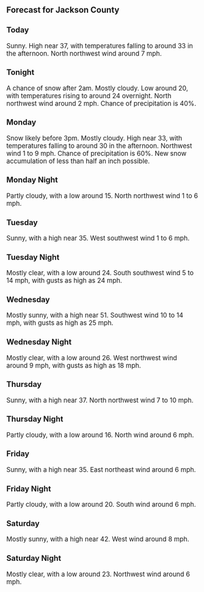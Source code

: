 <div>
   <h2>Forecast for Jackson County</h2>
   <p>
      <div style="font-size:120%">
         <h3>Today</h3>Sunny. High near 37, with temperatures falling to around 33 in the afternoon. North northwest wind around 7 mph.<br></div>
   </p>
   <p>
      <div style="font-size:120%">
         <h3>Tonight</h3>A chance of snow after 2am. Mostly cloudy. Low around 20, with temperatures rising to around 24 overnight. North northwest
         wind around 2 mph. Chance of precipitation is 40%.<br></div>
   </p>
   <p>
      <div style="font-size:120%">
         <h3>Monday</h3>Snow likely before 3pm. Mostly cloudy. High near 33, with temperatures falling to around 30 in the afternoon. Northwest wind
         1 to 9 mph. Chance of precipitation is 60%. New snow accumulation of less than half an inch possible.<br></div>
   </p>
   <p>
      <div style="font-size:120%">
         <h3>Monday Night</h3>Partly cloudy, with a low around 15. North northwest wind 1 to 6 mph.<br></div>
   </p>
   <p>
      <div style="font-size:120%">
         <h3>Tuesday</h3>Sunny, with a high near 35. West southwest wind 1 to 6 mph.<br></div>
   </p>
   <p>
      <div style="font-size:120%">
         <h3>Tuesday Night</h3>Mostly clear, with a low around 24. South southwest wind 5 to 14 mph, with gusts as high as 24 mph.<br></div>
   </p>
   <p>
      <div style="font-size:120%">
         <h3>Wednesday</h3>Mostly sunny, with a high near 51. Southwest wind 10 to 14 mph, with gusts as high as 25 mph.<br></div>
   </p>
   <p>
      <div style="font-size:120%">
         <h3>Wednesday Night</h3>Mostly clear, with a low around 26. West northwest wind around 9 mph, with gusts as high as 18 mph.<br></div>
   </p>
   <p>
      <div style="font-size:120%">
         <h3>Thursday</h3>Sunny, with a high near 37. North northwest wind 7 to 10 mph.<br></div>
   </p>
   <p>
      <div style="font-size:120%">
         <h3>Thursday Night</h3>Partly cloudy, with a low around 16. North wind around 6 mph.<br></div>
   </p>
   <p>
      <div style="font-size:120%">
         <h3>Friday</h3>Sunny, with a high near 35. East northeast wind around 6 mph.<br></div>
   </p>
   <p>
      <div style="font-size:120%">
         <h3>Friday Night</h3>Partly cloudy, with a low around 20. South wind around 6 mph.<br></div>
   </p>
   <p>
      <div style="font-size:120%">
         <h3>Saturday</h3>Mostly sunny, with a high near 42. West wind around 8 mph.<br></div>
   </p>
   <p>
      <div style="font-size:120%">
         <h3>Saturday Night</h3>Mostly clear, with a low around 23. Northwest wind around 6 mph.<br></div>
   </p>
</div>